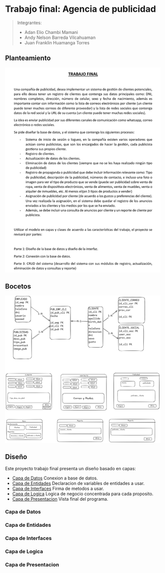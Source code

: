 # Trabajo final: Agencia de publicidad

> Integrantes:
> - Adan Elio Chambi Mamani
> - Andy Nelson Barreda Vilcahuaman
> - Juan Franklin Huamanga Torres

## Planteamiento

![image](assets/trabajo_final.png)

## Bocetos

![image2](assets/bocetos.png)

## Diseño

Este proyecto trabajo final presenta un diseño basado en capas:

- [Capa de Datos](<#Capa de Datos>) Conexion a base de datos.
- [Capa de Entidades](<#Capa de Entidades>) Declaracion de variables de entidades a usar.
- [Capa de Interfaces](<#Capa de Interfaces>) Firma de metodos a usar.
- [Capa de Logica](<#Capa de Logica>) Logica de negocio concentrada para cada proposito.
- [Capa de Presentacion](<#Capa de Presentacion>) Vista final del programa.

### Capa de Datos
### Capa de Entidades
### Capa de Interfaces
### Capa de Logica
### Capa de Presentacion
